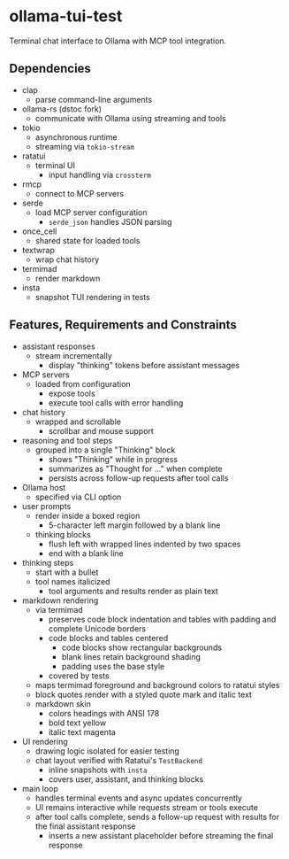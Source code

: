 # ollama-tui-test
Terminal chat interface to Ollama with MCP tool integration.

## Dependencies
- clap
  - parse command-line arguments
- ollama-rs (dstoc fork)
  - communicate with Ollama using streaming and tools
- tokio
  - asynchronous runtime
  - streaming via `tokio-stream`
- ratatui
  - terminal UI
    - input handling via `crossterm`
- rmcp
  - connect to MCP servers
- serde
  - load MCP server configuration
    - `serde_json` handles JSON parsing
- once_cell
  - shared state for loaded tools
- textwrap
  - wrap chat history
- termimad
  - render markdown
- insta
  - snapshot TUI rendering in tests

## Features, Requirements and Constraints
- assistant responses
  - stream incrementally
    - display "thinking" tokens before assistant messages
- MCP servers
  - loaded from configuration
    - expose tools
    - execute tool calls with error handling
- chat history
  - wrapped and scrollable
    - scrollbar and mouse support
- reasoning and tool steps
  - grouped into a single "Thinking" block
    - shows "Thinking" while in progress
    - summarizes as "Thought for …" when complete
    - persists across follow-up requests after tool calls
- Ollama host
  - specified via CLI option
- user prompts
  - render inside a boxed region
    - 5-character left margin followed by a blank line
  - thinking blocks
    - flush left with wrapped lines indented by two spaces
    - end with a blank line
- thinking steps
  - start with a bullet
  - tool names italicized
    - tool arguments and results render as plain text
- markdown rendering
  - via termimad
    - preserves code block indentation and tables with padding and complete Unicode borders
    - code blocks and tables centered
      - code blocks show rectangular backgrounds
      - blank lines retain background shading
      - padding uses the base style
    - covered by tests
  - maps termimad foreground and background colors to ratatui styles
  - block quotes render with a styled quote mark and italic text
  - markdown skin
    - colors headings with ANSI 178
    - bold text yellow
    - italic text magenta
- UI rendering
  - drawing logic isolated for easier testing
  - chat layout verified with Ratatui's `TestBackend`
    - inline snapshots with `insta`
    - covers user, assistant, and thinking blocks
- main loop
  - handles terminal events and async updates concurrently
  - UI remains interactive while requests stream or tools execute
  - after tool calls complete, sends a follow-up request with results for the final assistant response
    - inserts a new assistant placeholder before streaming the final response
